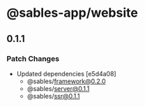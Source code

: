# @sables-app/website

## 0.1.1

### Patch Changes

- Updated dependencies [e5d4a08]
  - @sables/framework@0.2.0
  - @sables/server@0.1.1
  - @sables/ssr@0.1.1
